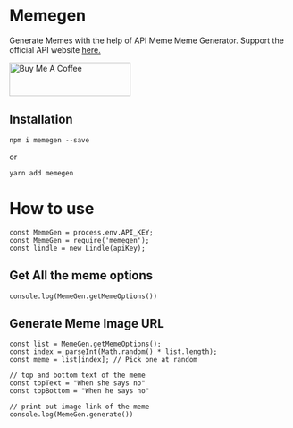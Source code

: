 # Memegen

Generate Memes with the help of API Meme Meme Generator.
Support the official API website <a href="https://apimeme.com/?ref=apilist.fun">here.</a>

<a href="https://www.buymeacoffee.com/m2kdevelopments" target="_blank">
<img src="https://cdn.buymeacoffee.com/buttons/v2/default-yellow.png" alt="Buy Me A Coffee" style="height: 60px !important;width: 217px !important;" />
</a>


## Installation
```
npm i memegen --save
```
or 
```
yarn add memegen
```


# How to use
```
const MemeGen = process.env.API_KEY;
const MemeGen = require('memegen');
const lindle = new Lindle(apiKey);
```

## Get All the meme options
```
console.log(MemeGen.getMemeOptions())
```

## Generate Meme Image URL
```
const list = MemeGen.getMemeOptions();
const index = parseInt(Math.random() * list.length);
const meme = list[index]; // Pick one at random 

// top and bottom text of the meme
const topText = "When she says no"
const topBottom = "When he says no" 

// print out image link of the meme
console.log(MemeGen.generate())
```
